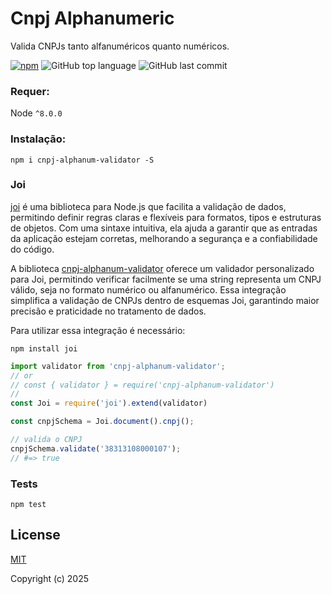 # Cnpj Alphanumeric
Valida CNPJs tanto alfanuméricos quanto numéricos.

[![npm][npm-image]][npm-url]
![GitHub top language](https://img.shields.io/github/languages/top/stewenascari/cnpj-alphanumeric)
![GitHub last commit](https://img.shields.io/github/last-commit/stewenascari/cnpj-alphanumeric)

[travis-url]: https://travis-ci.org/stewenascari/cnpj-alphanumeric
[npm-image]: https://img.shields.io/npm/v/cnpj-alphanum-validator.svg?style=flat
[npm-url]: https://npmjs.org/package/cnpj-alphanum-validator

### Requer:
Node ``^8.0.0``

### Instalação:
```
npm i cnpj-alphanum-validator -S
```

### Joi

[joi](https://www.npmjs.com/package/joi) é uma biblioteca para Node.js que facilita a validação de dados, permitindo definir regras claras e flexíveis para formatos, tipos e estruturas de objetos. Com uma sintaxe intuitiva, ela ajuda a garantir que as entradas da aplicação estejam corretas, melhorando a segurança e a confiabilidade do código.

A biblioteca [cnpj-alphanum-validator](https://www.npmjs.com/package/cnpj-alphanum-validator) oferece um validador personalizado para Joi, permitindo verificar facilmente se uma string representa um CNPJ válido, seja no formato numérico ou alfanumérico. Essa integração simplifica a validação de CNPJs dentro de esquemas Joi, garantindo maior precisão e praticidade no tratamento de dados.

Para utilizar essa integração é necessário:

```
npm install joi
```

```js
import validator from 'cnpj-alphanum-validator';
// or
// const { validator } = require('cnpj-alphanum-validator')
//
const Joi = require('joi').extend(validator)

const cnpjSchema = Joi.document().cnpj();

// valida o CNPJ
cnpjSchema.validate('38313108000107');
// #=> true
```

### Tests
```shell
npm test
```

## License

[MIT](http://opensource.org/licenses/MIT)

Copyright (c) 2025

